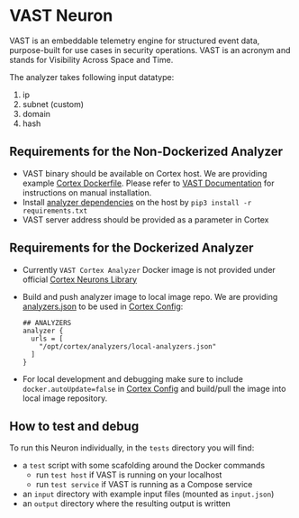# VAST Neuron

VAST is an embeddable telemetry engine for structured event data, purpose-built
for use cases in security operations. VAST is an acronym and stands for
Visibility Across Space and Time.

The analyzer takes following input datatype:
1. ip
2. subnet (custom)
3. domain
4. hash

## Requirements for the Non-Dockerized Analyzer
- VAST binary should be available on Cortex host. We are providing example
  [Cortex Dockerfile](/thehive/vol/cortex/Dockerfile). Please refer to [VAST
  Documentation](vast.io) for instructions on manual installation.
- Install [analyzer dependencies](/thehive/analyzers/VAST/requirements.txt) on
  the host by `pip3 install -r requirements.txt`
- VAST server address should be provided as a parameter in Cortex

## Requirements for the Dockerized Analyzer
- Currently `VAST Cortex Analyzer` Docker image is not provided under official
  [Cortex Neurons Library](https://hub.docker.com/u/cortexneurons)
- Build and push analyzer image to local image repo. We are providing
  [analyzers.json](analyzers/local-analyzers.json) to be used in [Cortex
  Config](vol/cortex/application.conf):

    ```
    ## ANALYZERS
    analyzer {
      urls = [
        "/opt/cortex/analyzers/local-analyzers.json"
      ]
    }
    ```
- For local development and debugging make sure to include
  `docker.autoUpdate=false` in [Cortex Config](vol/cortex/application.conf) and
  build/pull the image into local image repository.

## How to test and debug

To run this Neuron individually, in the `tests` directory you will find:
- a `test` script with some scafolding around the Docker commands
  - run `test host` if VAST is running on your localhost
  - run `test service` if VAST is running as a Compose service
- an `input` directory with example input files (mounted as `input.json`)
- an `output` directory where the resulting output is written
